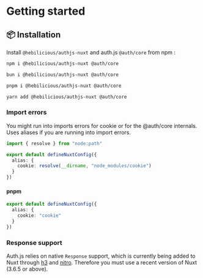 # Getting started

## 📦 Installation

Install `@hebilicious/authjs-nuxt` and auth.js `@auth/core`  from npm :

```bash
npm i @hebilicious/authjs-nuxt @auth/core

bun i @hebilicious/authjs-nuxt @auth/core

pnpm i @hebilicious/authjs-nuxt @auth/core

yarn add @hebilicious/authjs-nuxt @auth/core
```

### Import errors

You might run into imports errors for cookie or for the @auth/core internals.
Uses aliases if you are running into import errors.

```ts
import { resolve } from "node:path"

export default defineNuxtConfig({
  alias: {
    cookie: resolve(__dirname, "node_modules/cookie")
  }
})
```

#### pnpm

```ts
export default defineNuxtConfig({
  alias: {
    cookie: "cookie"
  }
})
```

### Response support

Auth.js relies on native `Response` support, which is currently being added to Nuxt through [h3](https://github.com/unjs/h3) and [nitro](https://github.com/unjs/nitro).
Therefore you must use a recent version of Nuxt (3.6.5 or above).
